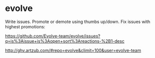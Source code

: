 # evolve

Write issues. Promote or demote using thumbs up/down. Fix issues with highest promotions:

https://github.com/Evolve-team/evolve/issues?q=is%3Aissue+is%3Aopen+sort%3Areactions-%2B1-desc

http://ghv.artzub.com/#repo=evolve&climit=100&user=evolve-team

